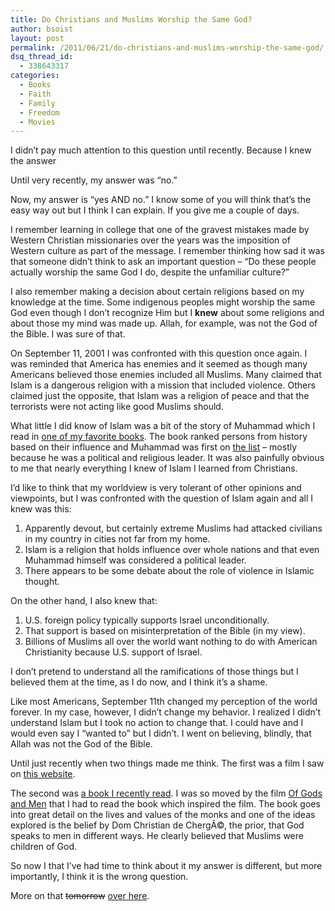 ```yaml
---
title: Do Christians and Muslims Worship the Same God?
author: bsoist
layout: post
permalink: /2011/06/21/do-christians-and-muslims-worship-the-same-god/
dsq_thread_id:
  - 338643317
categories:
  - Books
  - Faith
  - Family
  - Freedom
  - Movies
---
```

I didn&#8217;t pay much attention to this question until recently. Because I knew the answer

Until very recently, my answer was &#8220;no.&#8221;

Now, my answer is &#8220;yes AND no.&#8221; I know some of you will think that&#8217;s the easy way out but I think I can explain. If you give me a couple of days.

I remember learning in college that one of the gravest mistakes made by Western Christian missionaries over the years was the imposition of Western culture as part of the message. I remember thinking how sad it was that someone didn&#8217;t think to ask an important question &#8211; &#8220;Do these people actually worship the same God I do, despite the unfamiliar culture?&#8221;

I also remember making a decision about certain religions based on my knowledge at the time. Some indigenous peoples might worship the same God even though I don&#8217;t recognize Him but I **knew** about some religions and about those my mind was made up. Allah, for example, was not the God of the Bible. I was sure of that.

On September 11, 2001 I was confronted with this question once again. I was reminded that America has enemies and it seemed as though many Americans believed those enemies included all Muslims. Many claimed that Islam is a dangerous religion with a mission that included violence. Others claimed just the opposite, that Islam was a religion of peace and that the terrorists were not acting like good Muslims should. 

What little I did know of Islam was a bit of the story of Muhammad which I read in [one of my favorite books][1]. The book ranked persons from history based on their influence and Muhammad was first on [the list][2] &#8211; mostly because he was a political and religious leader. It was also painfully obvious to me that nearly everything I knew of Islam I learned from Christians.

I&#8217;d like to think that my worldview is very tolerant of other opinions and viewpoints, but I was confronted with the question of Islam again and all I knew was this:

  1. Apparently devout, but certainly extreme Muslims had attacked civilians in my country in cities not far from my home.
  2. Islam is a religion that holds influence over whole nations and that even Muhammad himself was considered a political leader.
  3. There appears to be some debate about the role of violence in Islamic thought. 

On the other hand, I also knew that:

  1. U.S. foreign policy typically supports Israel unconditionally.
  2. That support is based on misinterpretation of the Bible (in my view).
  3. Billions of Muslims all over the world want nothing to do with American Christianity because U.S. support of Israel.

I don&#8217;t pretend to understand all the ramifications of those things but I believed them at the time, as I do now, and I think it&#8217;s a shame.

Like most Americans, September 11th changed my perception of the world forever. In my case, however, I didn&#8217;t change my behavior. I realized I didn&#8217;t understand Islam but I took no action to change that. I could have and I would even say I &#8220;wanted to&#8221; but I didn&#8217;t. I went on believing, blindly, that Allah was not the God of the Bible.

Until just recently when two things made me think. The first was a film I saw on [this website][3]. 



The second was [a book I recently read][4]. I was so moved by the film [Of Gods and Men][5] that I had to read the book which inspired the film. The book goes into great detail on the lives and values of the monks and one of the ideas explored is the belief by Dom Christian de ChergÃ©, the prior, that God speaks to men in different ways. He clearly believed that Muslims were children of God. 

So now I that I&#8217;ve had time to think about it my answer is different, but more importantly, I think it is the wrong question. 

More on that <del>tomorrow</del> [over here][6].

 [1]: http://whsjr.soistmann.com/oped/2004/10/20/the-100/
 [2]: http://en.wikipedia.org/wiki/The_100
 [3]: http://www.myfellowamerican.us/
 [4]: http://whsjr.soistmann.com/oped/2011/06/16/the-monks-of-tibhirine/
 [5]: http://whsjr.soistmann.com/oped/2011/06/18/of-gods-and-men/
 [6]: http://whsjr.soistmann.com/oped/2011/06/22/do-christians-and-muslims-worship-the-same-god-yes-and-no/